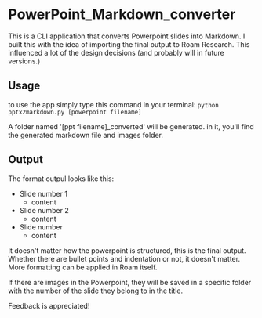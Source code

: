 # PowerPoint_Markdown_converter
This is a CLI application that converts Powerpoint slides into Markdown. I built this with the idea of importing the final output to Roam Research. This influenced a lot of the design decisions (and probably will in future versions.) 

## Usage 
to use the app simply type this command in your terminal:
`python pptx2markdown.py [powerpoint filename]`

A folder named '[ppt filename]_converted' will be generated. in it, you'll find the generated markdown file and images folder.

## Output
The format outpul looks like this:

- Slide number 1
	- content
- Slide number 2
	- content
- Slide number
	- content

It doesn't matter how the powerpoint is structured, this is the final output. Whether there are bullet points and indentation or not, it doesn't matter. More formatting can be applied in Roam itself. 

If there are images in the Powerpoint, they will be saved in a specific folder with the number of the slide they belong to in the title. 

Feedback is appreciated! 